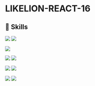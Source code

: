 # LIKELION-REACT-16


## 🔨 Skills
<img src="https://img.shields.io/badge/Git-F05032?style=flat&logo=Git&logoColor=ffffff"/> <img src="https://img.shields.io/badge/GitHub-181717?style=flat&logo=GitHub&logoColor=ffffff"/>  

<img src="https://img.shields.io/badge/React-282C34?style=flat&logo=React&logoColor=61DAFB"/> 

<img src="https://img.shields.io/badge/SassModules-CC6699?style=flat&logo=Sass&logoColor=white"/> <img src="https://img.shields.io/badge/Storybook-FF4785?style=flat&logo=Storybook&logoColor=white"/>

<img src="https://img.shields.io/badge/ReactRouter-CA4245?style=flat&logo=ReactRouter&logoColor=white"/> <img src="https://img.shields.io/badge/-ContextApi-informational"/>

<img src="https://img.shields.io/badge/Vite-646CFF?style=flat&logo=Vite&logoColor=white"/> <img src="https://img.shields.io/badge/Firebase-039be5?style=flat&logo=Firebase&logoColor=FFCA28"/>


